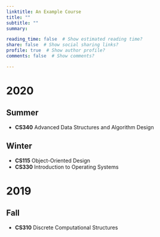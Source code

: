 ```yaml
---
linktitle: An Example Course
title: ""
subtitle: ""
summary: 

reading_time: false  # Show estimated reading time?
share: false  # Show social sharing links?
profile: true  # Show author profile?
comments: false  # Show comments?

---
```


# 2020

## Summer
<!-- * [CS340 Advanced Data Structures and Algorithm Design ](../cs340) -->
* **CS340** Advanced Data Structures and Algorithm Design


## Winter
<!-- * [CS115 Object-Oriented Design](../cs115)
* [CS330 Introduction to Operating Systems](../cs330) -->
* **CS115** Object-Oriented Design
* **CS330** Introduction to Operating Systems

# 2019

## Fall
<!-- * [CS310 Discrete Computational Structures](../cs310) -->
* **CS310** Discrete Computational Structures